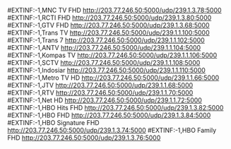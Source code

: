 #EXTINF:-1,MNC TV FHD
http://203.77.246.50:5000/udp/239.1.3.78:5000
#EXTINF:-1,RCTI FHD
http://203.77.246.50:5000/udp/239.1.3.80:5000
#EXTINF:-1,GTV FHD
http://203.77.246.50:5000/udp/239.1.3.68:5000
#EXTINF:-1,Trans TV
http://203.77.246.50:5000/udp/239.1.1.100:5000
#EXTINF:-1,Trans 7
http://203.77.246.50:5000/udp/239.1.1.102:5000
#EXTINF:-1,ANTV
http://203.77.246.50:5000/udp/239.1.1.104:5000
#EXTINF:-1,Kompas TV
http://203.77.246.50:5000/udp/239.1.1.106:5000
#EXTINF:-1,SCTV
http://203.77.246.50:5000/udp/239.1.1.108:5000
#EXTINF:-1,Indosiar
http://203.77.246.50:5000/udp/239.1.1.110:5000
#EXTINF:-1,Metro TV HD
http://203.77.246.50:5000/udp/239.1.1.66:5000
#EXTINF:-1,JTV
http://203.77.246.50:5000/udp/239.1.1.68:5000
#EXTINF:-1,RTV
http://203.77.246.50:5000/udp/239.1.1.70:5000
#EXTINF:-1,Net HD
http://203.77.246.50:5000/udp/239.1.1.72:5000
#EXTINF:-1,HBO Hits FHD
http://203.77.246.50:5000/udp/239.1.3.82:5000
#EXTINF:-1,HBO FHD
http://203.77.246.50:5000/udp/239.1.3.84:5000
#EXTINF:-1,HBO Signature FHD
http://203.77.246.50:5000/udp/239.1.3.74:5000
#EXTINF:-1,HBO Family FHD
http://203.77.246.50:5000/udp/239.1.3.76:5000
